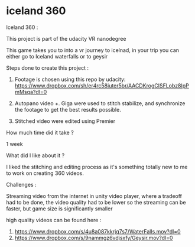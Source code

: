 # iceland 360

Iceland 360 :

This project is part of the udacity VR nanodegree 

This game takes you to into a vr journey to icelnad, in your trip you can either go to Iceland waterfalls or to geysir

Steps done to create this project :

1. Footage is chosen using this repo by udacity: https://www.dropbox.com/sh/er4rc58iuter5br/AACDKrogCISFLobz8IpPmMsqa?dl=0

2. Autopano video +. Giga were used to stitch stabilize, and synchronize the footage to get the best results possible.

2. Stitched video were edited using Premier

How much time did it take ? 

1 week 

What did I like about it ? 

I liked the stitching and editing process as it's something totally new to me to work on creating 360 videos. 

Challenges :

Streaming video from the internet in unity video player, where a tradeoff had to be done, the video quality had to be lower so the streaming can be faster, but game size is significantly smaller 

high quality videos can be found here : 
1. https://www.dropbox.com/s/4u8a087kkrjq7s7/WaterFalls.mov?dl=0
2. https://www.dropbox.com/s/9nammgz6vdjsxfy/Geysir.mov?dl=0

